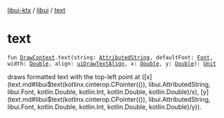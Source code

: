 [libui-ktx](../index.md) / [libui](index.md) / [text](./text.md)

# text

`fun `[`DrawContext`](-draw-context.md)`.text(string: `[`AttributedString`](-attributed-string/index.md)`, defaultFont: `[`Font`](-font/index.md)`, width: `[`Double`](https://kotlinlang.org/api/latest/jvm/stdlib/kotlin/-double/index.html)`, align: `[`uiDrawTextAlign`](ui-draw-text-align.md)`, x: `[`Double`](https://kotlinlang.org/api/latest/jvm/stdlib/kotlin/-double/index.html)`, y: `[`Double`](https://kotlinlang.org/api/latest/jvm/stdlib/kotlin/-double/index.html)`): `[`Unit`](https://kotlinlang.org/api/latest/jvm/stdlib/kotlin/-unit/index.html)

draws formatted text with the top-left point at ([x](text.md#libui$text(kotlinx.cinterop.CPointer(()), libui.AttributedString, libui.Font, kotlin.Double, kotlin.Int, kotlin.Double, kotlin.Double)/x), [y](text.md#libui$text(kotlinx.cinterop.CPointer(()), libui.AttributedString, libui.Font, kotlin.Double, kotlin.Int, kotlin.Double, kotlin.Double)/y)).

